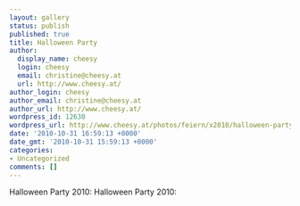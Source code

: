 ```yaml
---
layout: gallery
status: publish
published: true
title: Halloween Party
author:
  display_name: cheesy
  login: cheesy
  email: christine@cheesy.at
  url: http://www.cheesy.at/
author_login: cheesy
author_email: christine@cheesy.at
author_url: http://www.cheesy.at/
wordpress_id: 12630
wordpress_url: http://www.cheesy.at/photos/feiern/x2010/halloween-party/
date: '2010-10-31 16:59:13 +0000'
date_gmt: '2010-10-31 15:59:13 +0000'
categories:
- Uncategorized
comments: []
---
```

<!--:de-->Halloween Party 2010:
<!--:--><!--:en-->Halloween Party 2010:
<!--:-->
